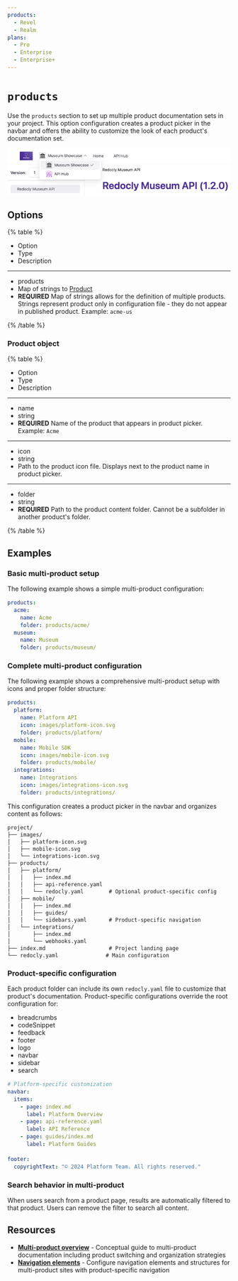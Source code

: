 ```yaml
---
products:
  - Revel
  - Realm
plans:
  - Pro
  - Enterprise
  - Enterprise+
---
```

# `products`

Use the `products` section to set up multiple product documentation sets in your project.
This option configuration creates a product picker in the navbar and offers the ability to customize the look of each product's documentation set.

![Screenshot with product picker in navbar](./images/product-picker.png)

## Options

{% table %}

- Option
- Type
- Description

---

- products
- Map of strings to [Product](#product-object)
- **REQUIRED**
  Map of strings allows for the definition of multiple products.
  Strings represent product only in configuration file - they do not appear in published product.
  Example: `acme-us`

{% /table %}

### Product object

{% table %}

- Option
- Type
- Description

---

- name
- string
- **REQUIRED**
  Name of the product that appears in product picker.
  Example: `Acme`

---

- icon
- string
- Path to the product icon file.
  Displays next to the product name in product picker.

---

- folder
- string
- **REQUIRED**
  Path to the product content folder.
  Cannot be a subfolder in another product's folder.

{% /table %}

## Examples

### Basic multi-product setup

The following example shows a simple multi-product configuration:

```yaml {% title="redocly.yaml" %}
products:
  acme:
    name: Acme
    folder: products/acme/
  museum:
    name: Museum
    folder: products/museum/
```

### Complete multi-product configuration

The following example shows a comprehensive multi-product setup with icons and proper folder structure:

```yaml {% title="redocly.yaml" %}
products:
  platform:
    name: Platform API
    icon: images/platform-icon.svg
    folder: products/platform/
  mobile:
    name: Mobile SDK
    icon: images/mobile-icon.svg
    folder: products/mobile/
  integrations:
    name: Integrations
    icon: images/integrations-icon.svg
    folder: products/integrations/
```

This configuration creates a product picker in the navbar and organizes content as follows:

```treeview
project/
├── images/
│   ├── platform-icon.svg
│   ├── mobile-icon.svg
│   └── integrations-icon.svg
├── products/
│   ├── platform/
│   │   ├── index.md
│   │   ├── api-reference.yaml
│   │   └── redocly.yaml        # Optional product-specific config
│   ├── mobile/
│   │   ├── index.md
│   │   ├── guides/
│   │   └── sidebars.yaml       # Product-specific navigation
│   └── integrations/
│       ├── index.md
│       └── webhooks.yaml
├── index.md                    # Project landing page
└── redocly.yaml               # Main configuration
```

### Product-specific configuration

Each product folder can include its own `redocly.yaml` file to customize that product's documentation. Product-specific configurations override the root configuration for:

- breadcrumbs
- codeSnippet
- feedback
- footer
- logo
- navbar
- sidebar
- search

```yaml {% title="products/platform/redocly.yaml" %}
# Platform-specific customization
navbar:
  items:
    - page: index.md
      label: Platform Overview
    - page: api-reference.yaml
      label: API Reference
    - page: guides/index.md
      label: Platform Guides

footer:
  copyrightText: "© 2024 Platform Team. All rights reserved."
```

### Search behavior in multi-product

When users search from a product page, results are automatically filtered to that product. Users can remove the filter to search all content.

## Resources

- **[Multi-product overview](../navigation/multi-product.md)** - Conceptual guide to multi-product documentation including product switching and organization strategies
- **[Navigation elements](../navigation/index.md)** - Configure navigation elements and structures for multi-product sites with product-specific navigation
